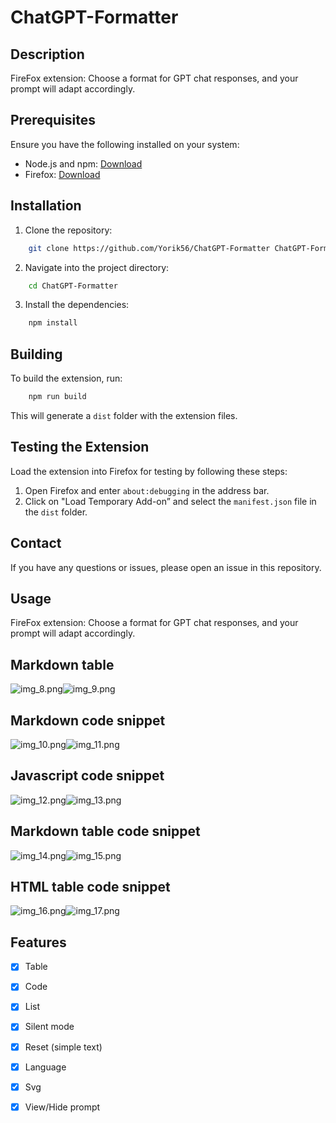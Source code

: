 # ChatGPT-Formatter

## Description

FireFox extension: Choose a format for GPT chat responses, and your prompt will adapt accordingly.

## Prerequisites

Ensure you have the following installed on your system:

- Node.js and npm: [Download](https://nodejs.org)
- Firefox: [Download](https://www.mozilla.org/firefox)

## Installation

1. Clone the repository:
```bash
    git clone https://github.com/Yorik56/ChatGPT-Formatter ChatGPT-Formatter
```
2. Navigate into the project directory:
```bash
    cd ChatGPT-Formatter
```
3. Install the dependencies:
```bash
    npm install
```

## Building

To build the extension, run:

```bash
    npm run build
```

This will generate a `dist` folder with the extension files.

## Testing the Extension

Load the extension into Firefox for testing by following these steps:

1. Open Firefox and enter `about:debugging` in the address bar.
2. Click on "Load Temporary Add-on” and select the `manifest.json` file in the `dist` folder.

## Contact

If you have any questions or issues, please open an issue in this repository.

## Usage

FireFox extension: Choose a format for GPT chat responses, and your prompt will adapt accordingly.

## Markdown table 
![img_8.png](assets/demo/img_8.png)![img_9.png](assets/demo/img_9.png)

## Markdown code snippet
![img_10.png](assets/demo/img_10.png)![img_11.png](assets/demo/img_11.png)

## Javascript code snippet
![img_12.png](assets/demo/img_12.png)![img_13.png](assets/demo/img_13.png)

## Markdown table code snippet
![img_14.png](assets/demo/img_14.png)![img_15.png](assets/demo/img_15.png)

## HTML table code snippet
![img_16.png](assets/demo/img_16.png)![img_17.png](assets/demo/img_17.png)

## Features

- [x] Table
- [x] Code
- [x] List
- [x] Silent mode 
- [x] Reset (simple text)
- [x] Language
- [x] Svg
- [x] View/Hide prompt


